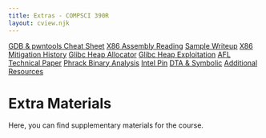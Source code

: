 ```yaml
---
title: Extras - COMPSCI 390R
layout: cview.njk
---
```


<div class="container">
    <div class="sidebar">
        <a class="opt_button" type="extras" id="cheatsheet" href="#">GDB & pwntools Cheat Sheet</a>
        <a class="opt_button" type="extras" id="assembly_reading" href="#">X86 Assembly Reading</a>
        <a class="opt_button" type="extras" id="sample_writeup" href="#">Sample Writeup</a>
        <a class="opt_button" type="extras" id="mitigation_history" href="#">X86 Mitigation History</a>
        <a class="opt_button" type="extras" id="heap_allocator" href="#">Glibc Heap Allocator</a>
        <a class="opt_button" type="extras" id="heap_exploitation" href="#">Glibc Heap Exploitation</a>
        <a class="opt_button" type="extras" id="afl" href="#">AFL Technical Paper</a>
        <a class="opt_button" type="extras" id="binary_analysis" href="#">Phrack Binary Analysis</a>
        <a class="opt_button" type="extras" id="pin" href="#">Intel Pin</a>
        <a class="opt_button" type="extras" id="symbolic_taint" href="#">DTA & Symbolic</a>
        <a class="opt_button" type="extras" id="resources" href="#">Additional Resources</a>
    </div>
    <div class="content">
        <h1>Extra Materials</h1>
        <p>Here, you can find supplementary materials for the course.</p>
    </div>
</div>

